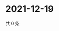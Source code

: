 # 2021-12-19

共 0 条

<!-- BEGIN WEIBO -->
<!-- 最后更新时间 Sun Dec 19 2021 18:15:58 GMT+0800 (China Standard Time) -->

<!-- END WEIBO -->
